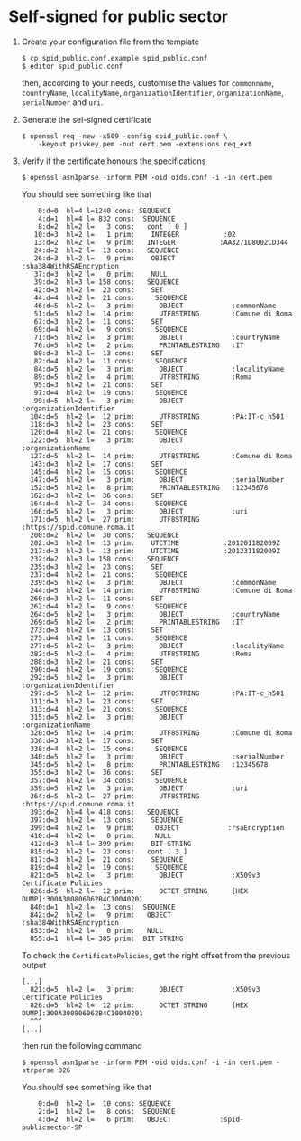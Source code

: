 # Self-signed for public sector

1.  Create your configuration file from the template

        $ cp spid_public.conf.example spid_public.conf
        $ editor spid_public.conf

    then, according to your needs,  customise the values for `commonname`,
    `countryName`, `localityName`, `organizationIdentifier`, `organizationName`,
    `serialNumber` and `uri`.

2.  Generate the sel-signed certificate

        $ openssl req -new -x509 -config spid_public.conf \
            -keyout privkey.pem -out cert.pem -extensions req_ext

3.  Verify if the certificate honours the specifications

        $ openssl asn1parse -inform PEM -oid oids.conf -i -in cert.pem

    You should see something like that

            0:d=0  hl=4 l=1240 cons: SEQUENCE          
            4:d=1  hl=4 l= 832 cons:  SEQUENCE          
            8:d=2  hl=2 l=   3 cons:   cont [ 0 ]        
           10:d=3  hl=2 l=   1 prim:    INTEGER           :02
           13:d=2  hl=2 l=   9 prim:   INTEGER           :AA3271D8002CD344
           24:d=2  hl=2 l=  13 cons:   SEQUENCE          
           26:d=3  hl=2 l=   9 prim:    OBJECT            :sha384WithRSAEncryption
           37:d=3  hl=2 l=   0 prim:    NULL              
           39:d=2  hl=3 l= 158 cons:   SEQUENCE          
           42:d=3  hl=2 l=  23 cons:    SET               
           44:d=4  hl=2 l=  21 cons:     SEQUENCE          
           46:d=5  hl=2 l=   3 prim:      OBJECT            :commonName
           51:d=5  hl=2 l=  14 prim:      UTF8STRING        :Comune di Roma
           67:d=3  hl=2 l=  11 cons:    SET               
           69:d=4  hl=2 l=   9 cons:     SEQUENCE          
           71:d=5  hl=2 l=   3 prim:      OBJECT            :countryName
           76:d=5  hl=2 l=   2 prim:      PRINTABLESTRING   :IT
           80:d=3  hl=2 l=  13 cons:    SET               
           82:d=4  hl=2 l=  11 cons:     SEQUENCE          
           84:d=5  hl=2 l=   3 prim:      OBJECT            :localityName
           89:d=5  hl=2 l=   4 prim:      UTF8STRING        :Roma
           95:d=3  hl=2 l=  21 cons:    SET               
           97:d=4  hl=2 l=  19 cons:     SEQUENCE          
           99:d=5  hl=2 l=   3 prim:      OBJECT            :organizationIdentifier
          104:d=5  hl=2 l=  12 prim:      UTF8STRING        :PA:IT-c_h501
          118:d=3  hl=2 l=  23 cons:    SET               
          120:d=4  hl=2 l=  21 cons:     SEQUENCE          
          122:d=5  hl=2 l=   3 prim:      OBJECT            :organizationName
          127:d=5  hl=2 l=  14 prim:      UTF8STRING        :Comune di Roma
          143:d=3  hl=2 l=  17 cons:    SET               
          145:d=4  hl=2 l=  15 cons:     SEQUENCE          
          147:d=5  hl=2 l=   3 prim:      OBJECT            :serialNumber
          152:d=5  hl=2 l=   8 prim:      PRINTABLESTRING   :12345678
          162:d=3  hl=2 l=  36 cons:    SET               
          164:d=4  hl=2 l=  34 cons:     SEQUENCE          
          166:d=5  hl=2 l=   3 prim:      OBJECT            :uri
          171:d=5  hl=2 l=  27 prim:      UTF8STRING        :https://spid.comune.roma.it
          200:d=2  hl=2 l=  30 cons:   SEQUENCE          
          202:d=3  hl=2 l=  13 prim:    UTCTIME           :201201182009Z
          217:d=3  hl=2 l=  13 prim:    UTCTIME           :201231182009Z
          232:d=2  hl=3 l= 158 cons:   SEQUENCE          
          235:d=3  hl=2 l=  23 cons:    SET               
          237:d=4  hl=2 l=  21 cons:     SEQUENCE          
          239:d=5  hl=2 l=   3 prim:      OBJECT            :commonName
          244:d=5  hl=2 l=  14 prim:      UTF8STRING        :Comune di Roma
          260:d=3  hl=2 l=  11 cons:    SET               
          262:d=4  hl=2 l=   9 cons:     SEQUENCE          
          264:d=5  hl=2 l=   3 prim:      OBJECT            :countryName
          269:d=5  hl=2 l=   2 prim:      PRINTABLESTRING   :IT
          273:d=3  hl=2 l=  13 cons:    SET               
          275:d=4  hl=2 l=  11 cons:     SEQUENCE          
          277:d=5  hl=2 l=   3 prim:      OBJECT            :localityName
          282:d=5  hl=2 l=   4 prim:      UTF8STRING        :Roma
          288:d=3  hl=2 l=  21 cons:    SET               
          290:d=4  hl=2 l=  19 cons:     SEQUENCE          
          292:d=5  hl=2 l=   3 prim:      OBJECT            :organizationIdentifier
          297:d=5  hl=2 l=  12 prim:      UTF8STRING        :PA:IT-c_h501
          311:d=3  hl=2 l=  23 cons:    SET               
          313:d=4  hl=2 l=  21 cons:     SEQUENCE          
          315:d=5  hl=2 l=   3 prim:      OBJECT            :organizationName
          320:d=5  hl=2 l=  14 prim:      UTF8STRING        :Comune di Roma
          336:d=3  hl=2 l=  17 cons:    SET               
          338:d=4  hl=2 l=  15 cons:     SEQUENCE          
          340:d=5  hl=2 l=   3 prim:      OBJECT            :serialNumber
          345:d=5  hl=2 l=   8 prim:      PRINTABLESTRING   :12345678
          355:d=3  hl=2 l=  36 cons:    SET               
          357:d=4  hl=2 l=  34 cons:     SEQUENCE          
          359:d=5  hl=2 l=   3 prim:      OBJECT            :uri
          364:d=5  hl=2 l=  27 prim:      UTF8STRING        :https://spid.comune.roma.it
          393:d=2  hl=4 l= 418 cons:   SEQUENCE          
          397:d=3  hl=2 l=  13 cons:    SEQUENCE          
          399:d=4  hl=2 l=   9 prim:     OBJECT            :rsaEncryption
          410:d=4  hl=2 l=   0 prim:     NULL              
          412:d=3  hl=4 l= 399 prim:    BIT STRING        
          815:d=2  hl=2 l=  23 cons:   cont [ 3 ]        
          817:d=3  hl=2 l=  21 cons:    SEQUENCE          
          819:d=4  hl=2 l=  19 cons:     SEQUENCE          
          821:d=5  hl=2 l=   3 prim:      OBJECT            :X509v3 Certificate Policies
          826:d=5  hl=2 l=  12 prim:      OCTET STRING      [HEX DUMP]:300A300806062B4C10040201
          840:d=1  hl=2 l=  13 cons:  SEQUENCE          
          842:d=2  hl=2 l=   9 prim:   OBJECT            :sha384WithRSAEncryption
          853:d=2  hl=2 l=   0 prim:   NULL              
          855:d=1  hl=4 l= 385 prim:  BIT STRING

    To check the `CertificatePolicies`, get the right offset from the previous output

        [...]
          821:d=5  hl=2 l=   3 prim:      OBJECT            :X509v3 Certificate Policies
          826:d=5  hl=2 l=  12 prim:      OCTET STRING      [HEX DUMP]:300A300806062B4C10040201
          ^^^
        [...]

    then run the following command
 
        $ openssl asn1parse -inform PEM -oid oids.conf -i -in cert.pem -strparse 826

    You should see something like that

            0:d=0  hl=2 l=  10 cons: SEQUENCE          
            2:d=1  hl=2 l=   8 cons:  SEQUENCE          
            4:d=2  hl=2 l=   6 prim:   OBJECT            :spid-publicsector-SP
